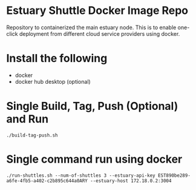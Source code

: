 # Estuary Shuttle Docker Image Repo

Repository to containerized the main estuary node. This is to enable one-click deployment from different cloud service providers using docker.


# Install the following

- docker
- docker hub desktop (optional)

# Single Build, Tag, Push (Optional) and Run
```
./build-tag-push.sh
```
# Single command run using docker
```
./run-shuttles.sh --num-of-shuttles 3 --estuary-api-key EST890be289-a6fe-4fb5-a402-c2b895c644a0ARY --estuary-host 172.18.0.2:3004
```
